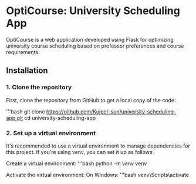 
# OptiCourse: University Scheduling App

OptiCourse is a web application developed using Flask for optimizing university course scheduling based on professor preferences and course requirements.

## Installation

### 1. Clone the repository

First, clone the repository from GitHub to get a local copy of the code:

'''bash
git clone https://github.com/Kuiper-sun/university-scheduling-app.git
cd university-scheduling-app

### 2. Set up a virtual environment
It's recommended to use a virtual environment to manage dependencies for this project. If you're using venv, you can set it up as follows:

Create a virtual environment:
'''bash
python -m venv venv

Activate the virtual environment:
On Windows:
'''bash
venv\Scripts\activate
